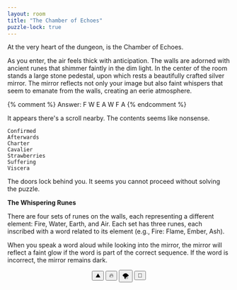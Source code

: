 ```yaml
---
layout: room
title: "The Chamber of Echoes"
puzzle-lock: true
---
```


At the very heart of the dungeon, is the Chamber of Echoes.

As you enter, the air feels thick with anticipation. The walls are adorned with ancient runes that shimmer faintly in the dim light. In the center of the room stands a large stone pedestal, upon which rests a beautifully crafted silver mirror. The mirror reflects not only your image but also faint whispers that seem to emanate from the walls, creating an eerie atmosphere.

{% comment %}
Answer: F W E A W F A
{% endcomment %}
<!-- <audio controls>
  <source src="{{ '/assets/audio/whispers.wav' | relative_url }}" type="audio/wav">
   
</audio> -->

<div class="scroll">
    It appears there's a scroll nearby. The contents seems like nonsense.

    Confirmed
    Afterwards
    Charter
    Cavalier
    Strawberries
    Suffering
    Viscera
</div>

The doors lock behind you. It seems you cannot proceed without solving the puzzle.

<p class="puzzle" data-puzzle-name="The Whispering Runes">
<b>The Whispering Runes</b>

There are four sets of runes on the walls, each representing a different element: Fire, Water, Earth, and Air. Each set has three runes, each inscribed with a word related to its element (e.g., Fire: Flame, Ember, Ash).

When you speak a word aloud while looking into the mirror, the mirror will reflect a faint glow if the word is part of the correct sequence. If the word is incorrect, the mirror remains dark.
<div style="text-align:center">
    <button>⛰️</button>
    <button>🔥</button>
    <button>🌪️</button>
    <button>🌊</button>
</div>
<p id="message"></p>

<script>
    const correctOrder = ['⛰️', '🔥', '🌪️', '🌊', '🔥', '🌊', '🌪️'];
    let userOrder = [];

    const buttons = document.querySelectorAll('button');
    buttons.forEach(button => {
        button.addEventListener('click', () => {
            userOrder.push(button.textContent);
            checkOrder();
        });
    });

    function checkOrder() {
        const currentIndex = userOrder.length - 1;
        if (userOrder[currentIndex] !== correctOrder[currentIndex]) {
            document.getElementById('message').textContent = 'Wrong order! Try again.';
            userOrder = []; // Reset the order
        } else if (userOrder.length === correctOrder.length) {
            document.getElementById('message').textContent = 'The Doors Unlock!';
        } else {
            document.getElementById('message').textContent = '';
        }
    }
</script>

</p>
